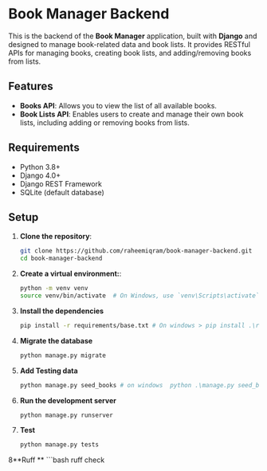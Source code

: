 # Book Manager Backend

This is the backend of the **Book Manager** application, built with **Django** and designed to manage book-related data and book lists. It provides RESTful APIs for managing books, creating book lists, and adding/removing books from lists.

## Features

- **Books API**: Allows you to view the list of all available books.
- **Book Lists API**: Enables users to create and manage their own book lists, including adding or removing books from lists.
## Requirements

- Python 3.8+
- Django 4.0+
- Django REST Framework
- SQLite (default database)

## Setup

1. **Clone the repository**:

   ```bash
   git clone https://github.com/raheemiqram/book-manager-backend.git
   cd book-manager-backend

2. **Create a virtual environment:**:

   ```bash
   python -m venv venv
   source venv/bin/activate  # On Windows, use `venv\Scripts\activate`

3. **Install the dependencies**
    ```bash
   pip install -r requirements/base.txt # On windows > pip install .\requirements\base.txt
   
4. **Migrate the database**
    ```bash
   python manage.py migrate
   
5. **Add Testing data**
    ```bash
   python manage.py seed_books # on windows  python .\manage.py seed_books

6. **Run the development server**
    ```bash
   python manage.py runserver

7. **Test**
    ```bash
   python manage.py tests
   

8**Ruff **
    ```bash
   ruff check